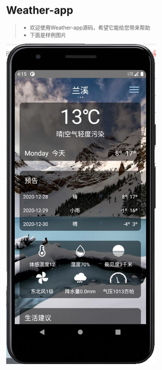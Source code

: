 # Weather-app

> * 欢迎使用Weather-app源码，希望它能给您带来帮助
> * 下面是样例图片
<img src="https://github.com/V3geD4g/Weather-app/blob/master/weather.jpg" alt="天气"/>
